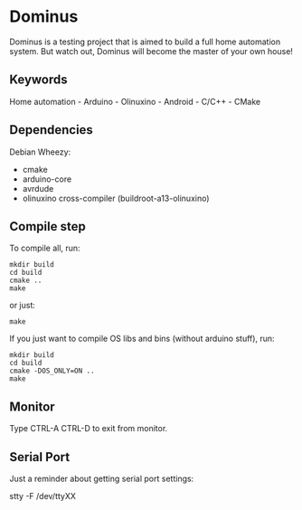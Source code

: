 Dominus
=======

Dominus is a testing project that is aimed to build a full home
automation system. But watch out, Dominus will become the master of
your own house!


Keywords
--------

Home automation - Arduino - Olinuxino - Android - C/C++ - CMake


Dependencies
------------

Debian Wheezy:
- cmake
- arduino-core
- avrdude
- olinuxino cross-compiler (buildroot-a13-olinuxino)


Compile step
------------

To compile all, run:
```
mkdir build
cd build
cmake ..
make
```

or just:
```
make
```

If you just want to compile OS libs and bins (without arduino stuff), run:
```
mkdir build
cd build
cmake -DOS_ONLY=ON ..
make
```

Monitor
-------

Type CTRL-A CTRL-D to exit from monitor.


Serial Port
-----------

Just a reminder about getting serial port settings:

  stty -F /dev/ttyXX
